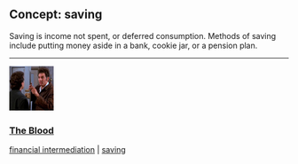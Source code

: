 ## Concept: saving

Saving is income not spent, or deferred consumption. Methods of saving include putting money aside in a bank, cookie jar, or a pension plan.

<hr>
<div class="clip-listing">
<img src="media/icons/blood.jpg" alt="The Blood icon">

### [The Blood](../../clip/87/)

[financial intermediation](/concept/financial-intermediation/) | [saving](/concept/saving/)
</div>

